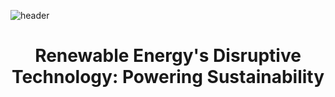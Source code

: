 ![header](https://capsule-render.vercel.app/api?type=waving&color=gradient&height=100&section=header&text=MMS%20142%20Group%20C%20Project&fontSize=60&fontColor=148F77)
<div id="header" align="center">
<html>
    <body>
        <h1> Renewable Energy's Disruptive Technology: Powering Sustainability</h1>  
</div>
<html/>
    <body/>
